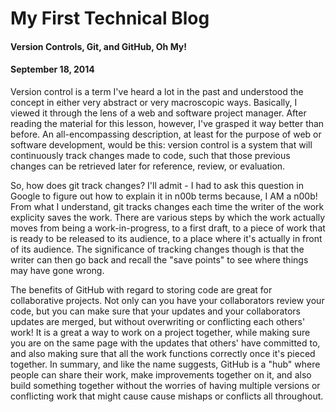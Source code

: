 <!-- This template is in markdown, not html, so
  it will not render beautifully when you copy and
  paste it into your github.io site, but it will at
  least be published. Next week you'll be creating a
  blog template using HTML and CSS and you'll be able
  to copy and paste the blog posts from week 1 in there
  to make them pretty next week.

  For now, please replace the title, subtitle (if desired),
  and date with the text you would like. Markdown is pretty
  simple, so you can just feel free to type. =) -->


# My First Technical Blog
#### Version Controls, Git, and GitHub, Oh My!
#### September 18, 2014

Version control is a term I've heard a lot in the past and understood the concept in either very abstract or very macroscopic ways. Basically, I viewed it through the lens of a web and software project manager. After reading the material for this lesson, however, I've grasped it way better than before. An all-encompassing description, at least for the purpose of web or software development, would be this: version control is a system that will continuously track changes made to code, such that those previous changes can be retrieved later for reference, review, or evaluation.

So, how does git track changes? I'll admit - I had to ask this question in Google to figure out how to explain it in n00b terms because, I AM a n00b! From what I understand, git tracks changes each time the writer of the work explicity saves the work. There are various steps by which the work actually moves from being a work-in-progress, to a first draft, to a piece of work that is ready to be released to its audience, to a place where it's actually in front of its audience. The significance of tracking changes though is that the writer can then go back and recall the "save points" to see where things may have gone wrong.

The benefits of GitHub with regard to storing code are great for collaborative projects. Not only can you have your collaborators review your code, but you can make sure that your updates and your collaborators updates are merged, but without overwriting or conflicting each others' work! It is a great a way to work on a project together, while making sure you are on the same page with the updates that others' have committed to, and also making sure that all the work functions correctly once it's pieced together. In summary, and like the name suggests, GitHub is a "hub" where people can share their work, make improvements together on it, and also build something together without the worries of having multiple versions or conflicting work that might cause cause mishaps or conflicts all throughout.



